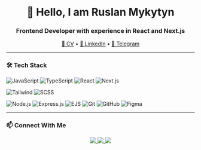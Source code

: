 <h1 align="center">👋 Hello, I am Ruslan Mykytyn</h1>
<h3 align="center">Frontend Developer with experience in React and Next.js</h3>

<p align="center">
  <a href="https://drive.google.com/file/d/1mj28tMAIVXXzA8mtFwtYbjdLJo1I99as/view?usp=sharing">📄 CV</a> •
  <a href="https://www.linkedin.com/in/ruslan-mykytyn-073422350/">💼 LinkedIn</a> •
  <a href="https://t.me/makario17">📱 Telegram</a>
</p>

---

### 🛠️ Tech Stack

![JavaScript](https://img.shields.io/badge/JavaScript-F7DF1E?style=for-the-badge&logo=javascript&logoColor=black)
![TypeScript](https://img.shields.io/badge/TypeScript-007ACC?style=for-the-badge&logo=typescript&logoColor=white)
![React](https://img.shields.io/badge/React-20232A?style=for-the-badge&logo=react&logoColor=61DAFB)
![Next.js](https://img.shields.io/badge/Next.js-000000?style=for-the-badge&logo=next.js&logoColor=white)

![Tailwind](https://img.shields.io/badge/Tailwind_CSS-38B2AC?style=for-the-badge&logo=tailwind-css&logoColor=white)
![SCSS](https://img.shields.io/badge/SCSS-CC6699?style=for-the-badge&logo=sass&logoColor=white)

![Node.js](https://img.shields.io/badge/Node.js-339933?style=for-the-badge&logo=node.js&logoColor=white)
![Express.js](https://img.shields.io/badge/Express.js-000000?style=for-the-badge&logo=express&logoColor=white)
![EJS](https://img.shields.io/badge/EJS-8A2BE2?style=for-the-badge&logo=javascript&logoColor=white)
![Git](https://img.shields.io/badge/Git-F05032?style=for-the-badge&logo=git&logoColor=white)
![GitHub](https://img.shields.io/badge/GitHub-181717?style=for-the-badge&logo=github&logoColor=white)
![Figma](https://img.shields.io/badge/Figma-F24E1E?style=for-the-badge&logo=figma&logoColor=white)

---


### 📫 Connect With Me

<p align="center">
  <a href="https://t.me/makario17">
    <img src="https://img.shields.io/badge/Telegram-2CA5E0?style=for-the-badge&logo=telegram&logoColor=white" />
  </a>
  <a href="https://www.linkedin.com/in/ruslan-mykytyn-073422350/">
    <img src="https://img.shields.io/badge/LinkedIn-0077B5?style=for-the-badge&logo=linkedin&logoColor=white" />
  </a>
  <a href="https://drive.google.com/file/d/1mj28tMAIVXXzA8mtFwtYbjdLJo1I99as/view?usp=sharing">
    <img src="https://img.shields.io/badge/CV-4285F4?style=for-the-badge&logo=google-drive&logoColor=white" />
  </a>
</p>
